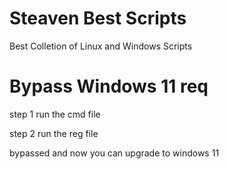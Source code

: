 # Steaven Best Scripts
Best Colletion of Linux and Windows Scripts


# Bypass Windows 11 req
step 1 run the cmd file


step 2 run the reg file


bypassed and now you can upgrade to windows 11